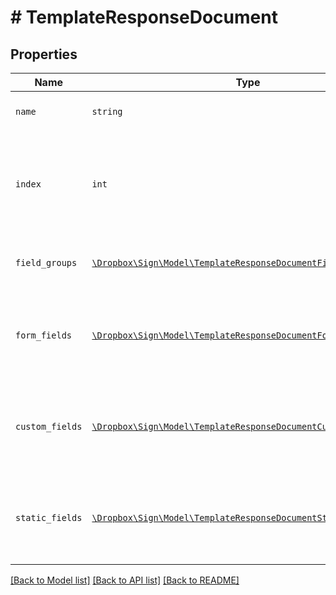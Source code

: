 # # TemplateResponseDocument



## Properties

Name | Type | Description | Notes
------------ | ------------- | ------------- | -------------
| `name` | ```string``` |  Name of the associated file.  |  |
| `index` | ```int``` |  Document ordering, the lowest index is displayed first and the highest last (0-based indexing).  |  |
| `field_groups` | [```\Dropbox\Sign\Model\TemplateResponseDocumentFieldGroup[]```](TemplateResponseDocumentFieldGroup.md) |  An array of Form Field Group objects.  |  |
| `form_fields` | [```\Dropbox\Sign\Model\TemplateResponseDocumentFormFieldBase[]```](TemplateResponseDocumentFormFieldBase.md) |  An array of Form Field objects containing the name and type of each named field.  |  |
| `custom_fields` | [```\Dropbox\Sign\Model\TemplateResponseDocumentCustomFieldBase[]```](TemplateResponseDocumentCustomFieldBase.md) |  An array of Form Field objects containing the name and type of each named field.  |  |
| `static_fields` | [```\Dropbox\Sign\Model\TemplateResponseDocumentStaticFieldBase[]```](TemplateResponseDocumentStaticFieldBase.md) |  An array describing static overlay fields. **Note** only available for certain subscriptions.  |  |

[[Back to Model list]](../../README.md#models) [[Back to API list]](../../README.md#endpoints) [[Back to README]](../../README.md)
